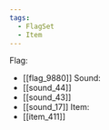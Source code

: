 ```yaml
---
tags:
  - FlagSet
  - Item
---
```

Flag:
- [[flag_9880]]
Sound:
- [[sound_44]]
- [[sound_43]]
- [[sound_17]]
Item:
- [[item_411]]
